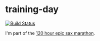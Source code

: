 # training-day

[![Build Status](https://travis-ci.org/biserkov/training-day.png?branch=master)](https://travis-ci.org/biserkov/training-day)

I'm part of the [120 hour epic sax marathon](http://iloveponies.github.com/120-hour-epic-sax-marathon/).